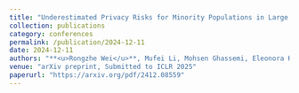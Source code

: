 ```yaml
---
title: "Underestimated Privacy Risks for Minority Populations in Large Language Model Unlearning."
collection: publications
category: conferences
permalink: /publication/2024-12-11
date: 2024-12-11
authors: "**<u>Rongzhe Wei</u>**, Mufei Li, Mohsen Ghassemi, Eleonora Kreacic, Yifan Li, Xiang Yue, Bo Li, Vamsi K. Potluru, Pan Li, Eli Chien"
venue: "arXiv preprint, Submitted to ICLR 2025"
paperurl: "https://arxiv.org/pdf/2412.08559"
---
```

